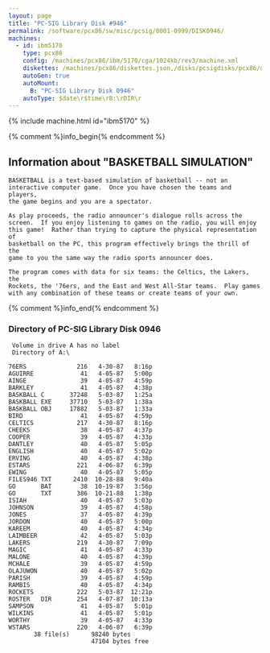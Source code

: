 ```yaml
---
layout: page
title: "PC-SIG Library Disk #946"
permalink: /software/pcx86/sw/misc/pcsig/0001-0999/DISK0946/
machines:
  - id: ibm5170
    type: pcx86
    config: /machines/pcx86/ibm/5170/cga/1024kb/rev3/machine.xml
    diskettes: /machines/pcx86/diskettes.json,/disks/pcsigdisks/pcx86/diskettes.json
    autoGen: true
    autoMount:
      B: "PC-SIG Library Disk 0946"
    autoType: $date\r$time\rB:\rDIR\r
---
```


{% include machine.html id="ibm5170" %}

{% comment %}info_begin{% endcomment %}

## Information about "BASKETBALL SIMULATION"

    BASKETBALL is a text-based simulation of basketball -- not an
    interactive computer game.  Once you have chosen the teams and players,
    the game begins and you are a spectator.
    
    As play proceeds, the radio announcer's dialogue rolls across the
    screen.  If you enjoy listening to games on the radio, you will enjoy
    this game!  Rather than trying to capture the physical representation of
    basketball on the PC, this program effectively brings the thrill of the
    game to you the same way the radio sports announcer does.
    
    The program comes with data for six teams: the Celtics, the Lakers, the
    Rockets, the '76ers, and the East and West All-Star teams.  Play games
    with any combination of these teams or create teams of your own.
{% comment %}info_end{% endcomment %}


### Directory of PC-SIG Library Disk 0946

     Volume in drive A has no label
     Directory of A:\

    76ERS              216   4-30-87   8:16p
    AGUIRRE             41   4-05-87   5:00p
    AINGE               39   4-05-87   4:59p
    BARKLEY             41   4-05-87   4:38p
    BASKBALL C       37248   5-03-87   1:25a
    BASKBALL EXE     37710   5-03-87   1:38a
    BASKBALL OBJ     17882   5-03-87   1:33a
    BIRD                41   4-05-87   4:59p
    CELTICS            217   4-30-87   8:16p
    CHEEKS              38   4-05-87   4:37p
    COOPER              39   4-05-87   4:33p
    DANTLEY             40   4-05-87   5:05p
    ENGLISH             40   4-05-87   5:02p
    ERVING              40   4-05-87   4:38p
    ESTARS             221   4-06-87   6:39p
    EWING               40   4-05-87   5:05p
    FILES946 TXT      2410  10-28-88   9:40a
    GO       BAT        38  10-19-87   3:56p
    GO       TXT       386  10-21-88   1:38p
    ISIAH               40   4-05-87   5:03p
    JOHNSON             39   4-05-87   4:58p
    JONES               37   4-05-87   4:39p
    JORDON              40   4-05-87   5:00p
    KAREEM              40   4-05-87   4:34p
    LAIMBEER            42   4-05-87   5:03p
    LAKERS             219   4-30-87   7:09p
    MAGIC               41   4-05-87   4:33p
    MALONE              40   4-05-87   4:39p
    MCHALE              39   4-05-87   4:59p
    OLAJUWON            40   4-05-87   5:02p
    PARISH              39   4-05-87   4:59p
    RAMBIS              40   4-05-87   4:34p
    ROCKETS            222   5-03-87  12:21p
    ROSTER   DIR       254   4-07-87  10:13a
    SAMPSON             41   4-05-87   5:01p
    WILKINS             41   4-05-87   5:01p
    WORTHY              39   4-05-87   4:33p
    WSTARS             220   4-06-87   6:39p
           38 file(s)      98240 bytes
                           47104 bytes free
